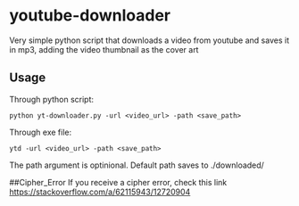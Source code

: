 # youtube-downloader
Very simple python script that downloads a video from youtube and saves it in mp3, adding the video thumbnail as the cover art
## Usage
Through python script:
```
python yt-downloader.py -url <video_url> -path <save_path>
```
Through exe file:

```
ytd -url <video_url> -path <save_path>
```

The path argument is optinional. Default path saves to ./downloaded/

##Cipher_Error
If you receive a cipher error, check this link https://stackoverflow.com/a/62115943/12720904

